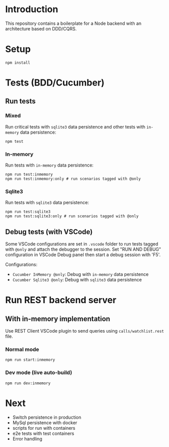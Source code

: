 # Introduction

This repository contains a boilerplate for a Node backend with an architecture based on DDD/CQRS.

# Setup

```
npm install
```

# Tests (BDD/Cucumber)

## Run tests

### Mixed

Run critical tests with `sqlite3` data persistence and other tests with `in-memory` data persistence:

```
npm test
```

### In-memory

Run tests with `in-memory` data persistence:

```
npm run test:inmemory
npm run test:inmemory:only # run scenarios tagged with @only
```

### Sqlite3

Run tests with `sqlite3` data persistence:

```
npm run test:sqlite3
npm run test:sqlite3:only # run scenarios tagged with @only
```

## Debug tests (with VSCode)

Some VSCode configurations are set in `.vscode` folder to run tests tagged with `@only` and attach the debugger to the session.
Set "RUN AND DEBUG" configuration in VSCode Debug panel then start a debug session with 'F5'.

Configurations:

- `Cucumber InMemory @only`: Debug with `in-memory` data persistence
- `Cucumber Sqlite3 @only`: Debug with `sqlite3` data persistence

# Run REST backend server

## With in-memory implementation

Use REST Client VSCode plugin to send queries using `calls/watchlist.rest` file.

### Normal mode

```
npm run start:inmemory
```

### Dev mode (live auto-build)

```
npm run dev:inmemory
```

# Next

- Switch persistence in production
- MySql persistence with docker
- scripts for run with containers
- e2e tests with test containers
- Error handling
